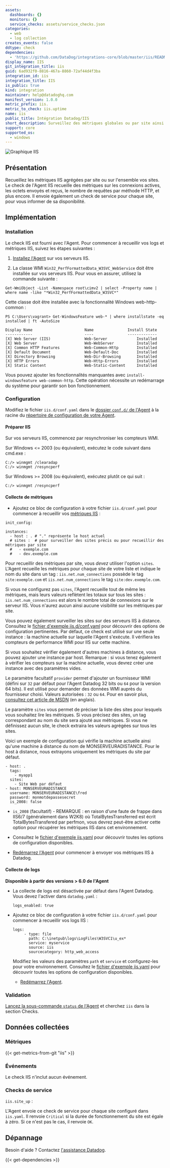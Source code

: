 ```yaml
---
assets:
  dashboards: {}
  monitors: {}
  service_checks: assets/service_checks.json
categories:
  - web
  - log collection
creates_events: false
ddtype: check
dependencies:
  - 'https://github.com/DataDog/integrations-core/blob/master/iis/README.md'
display_name: IIS
git_integration_title: iis
guid: 6ad932f0-8816-467a-8860-72af44d4f3ba
integration_id: iis
integration_title: IIS
is_public: true
kind: integration
maintainer: help@datadoghq.com
manifest_version: 1.0.0
metric_prefix: iis.
metric_to_check: iis.uptime
name: iis
public_title: Intégration Datadog/IIS
short_description: Surveillez des métriques globales ou par site ainsi que le statut de disponibilité de chaque site. status.
support: core
supported_os:
  - windows
---
```

![Graphique IIS][1]

## Présentation

Recueillez les métriques IIS agrégées par site ou sur l'ensemble vos sites. Le check de l'Agent IIS recueille des métriques sur les connexions actives, les octets envoyés et reçus, le nombre de requêtes par méthode HTTP, et plus encore. Il envoie également un check de service pour chaque site, pour vous informer de sa disponibilité.

## Implémentation
### Installation

Le check IIS est fourni avec l'Agent. Pour commencer à recueillir vos logs et métriques IIS, suivez les étapes suivantes :

1. [Installez l'Agent][2] sur vos serveurs IIS.

2. La classe WMI `Win32_PerfFormattedData_W3SVC_WebService` doit être installée sur vos serveurs IIS.
  Pour vous en assurer, utilisez la commande suivante :
  ```
  Get-WmiObject -List -Namespace root\cimv2 | select -Property name | where name -like "*Win32_PerfFormattedData_W3SVC*"
  ```

  Cette classe doit être installée avec la fonctionnalité Windows web-http-common :

  ```
  PS C:\Users\vagrant> Get-WindowsFeature web-* | where installstate -eq installed | ft -AutoSize

  Display Name                       Name               Install State
  ------------                       ----               -------------
  [X] Web Server (IIS)               Web-Server             Installed
  [X] Web Server                     Web-WebServer          Installed
  [X] Common HTTP Features           Web-Common-Http        Installed
  [X] Default Document               Web-Default-Doc        Installed
  [X] Directory Browsing             Web-Dir-Browsing       Installed
  [X] HTTP Errors                    Web-Http-Errors        Installed
  [X] Static Content                 Web-Static-Content     Installed
  ```

  Vous pouvez ajouter les fonctionnalités manquantes avec `install-windowsfeature web-common-http`. Cette opération nécessite un redémarrage du système pour garantir son bon fonctionnement.

### Configuration

Modifiez le fichier `iis.d/conf.yaml` dans le [dossier `conf.d/` de l'Agent][3] à la racine du [répertoire de configuration de votre Agent][4].

#### Préparer IIS

Sur vos serveurs IIS, commencez par resynchroniser les compteurs WMI.

Sur Windows <= 2003 (ou équivalent), exécutez le code suivant dans cmd.exe :

```
C:/> winmgmt /clearadap
C:/> winmgmt /resyncperf
```

Sur Windows >= 2008 (ou équivalent), exécutez plutôt ce qui suit :

```
C:/> winmgmt /resyncperf
```

#### Collecte de métriques

 * Ajoutez ce bloc de configuration à votre fichier `iis.d/conf.yaml` pour commencer à recueillir vos [métriques IIS](#metriques) :

```
init_config:

instances:
  - host : . # "." représente le host actuel
  # sites :  # pour surveiller des sites précis ou pour recueillir des métriques par site
  #   - exemple.com
  #   - dev.exemple.com
```

Pour recueillir des métriques par site, vous *devez* utiliser l'option `sites`. L'Agent recueille les métriques pour chaque site de votre liste et indique le nom du site dans un tag : `iis.net.num_connections` possède le tag `site:exemple.com` et `iis.net.num_connections` le tag `site:dev.exemple.com`.

Si vous ne configurez pas `sites`, l'Agent recueille tout de même les métriques, mais leurs valeurs reflètent les totaux sur tous les sites : `iis.net.num_connections` est alors le nombre total de connexions sur le serveur IIS. Vous n'aurez aucun ainsi aucune visibilité sur les métriques par site.

Vous pouvez également surveiller les sites sur des serveurs IIS à distance. Consultez le [fichier d'exemple iis.d/conf.yaml][5] pour découvrir des options de configuration pertinentes. Par défaut, ce check est utilisé sur une seule instance : la machine actuelle sur laquelle l'Agent s'exécute. Il vérifiera les compteurs de performance WMI pour IIS sur cette machine.

Si vous souhaitez vérifier également d'autres machines à distance, vous pouvez ajouter une instance par host.
Remarque : si vous tenez également à vérifier les compteurs sur la machine actuelle, vous devrez créer une instance avec des paramètres vides.

Le paramètre facultatif `provider` permet d'ajouter un fournisseur WMI (défini sur `32` par défaut pour l'Agent Datadog 32 bits ou `64` pour la version 64 bits). Il est utilisé pour demander des données WMI auprès du fournisseur choisi. Valeurs autorisées : `32` ou `64`. Pour en savoir plus, [consultez cet article de MSDN][6] (en anglais).

Le paramètre `sites` vous permet de préciser la liste des sites pour lesquels vous souhaitez lire les métriques. Si vous précisez des sites, un tag correspondant au nom du site sera ajouté aux métriques. Si vous ne définissez aucun site, le check extraira les valeurs agrégées sur tous les sites.

Voici un exemple de configuration qui vérifie la machine actuelle ainsi qu'une machine à distance du nom de MONSERVEURADISTANCE. Pour le host à distance, nous extrayons uniquement les métriques du site par défaut.

```
- host: .
  tags:
    - myapp1
  sites:
    - Site Web par défaut
- host: MONSERVEURADISTANCE
  username: MONSERVEURADISTANCE\fred
  password: monmotdepassesecret
  is_2008: false
```

* `is_2008` (facultatif) - REMARQUE : en raison d'une faute de frappe dans IIS6/7 (généralement dans W2K8) où TotalBytesTransferred est écrit TotalBytesTransfered par perfmon, vous devrez peut-être activer cette option pour récupérer les métriques IIS dans cet environnement.

* Consultez le [fichier d'exemple iis.yaml][5] pour découvrir toutes les options de configuration disponibles.

* [Redémarrez l'Agent][7] pour commencer à envoyer vos métriques IIS à Datadog.

#### Collecte de logs

**Disponible à partir des versions > 6.0 de l'Agent**

* La collecte de logs est désactivée par défaut dans l'Agent Datadog. Vous devez l'activer dans `datadog.yaml` :

  ```
  logs_enabled: true
  ```

* Ajoutez ce bloc de configuration à votre fichier `iis.d/conf.yaml` pour commencer à recueillir vos logs IIS :

  ```
  logs:
       - type: file
         path: C:\inetpub\logs\LogFiles\W3SVC1\u_ex*
         service: myservice
         source: iis
         sourcecategory: http_web_access
  ```

  Modifiez les valeurs des paramètres `path` et `service` et configurez-les pour votre environnement.
  Consultez le [fichier d'exemple iis.yaml][5] pour découvrir toutes les options de configuration disponibles.

  * [Redémarrez l'Agent][8].


### Validation

[Lancez la sous-commande `status` de l'Agent][9] et cherchez `iis` dans la section Checks.

## Données collectées
### Métriques
{{< get-metrics-from-git "iis" >}}


### Événements
Le check IIS n'inclut aucun événement.

### Checks de service

`iis.site_up` :

L'Agent envoie ce check de service pour chaque site configuré dans `iis.yaml`. Il renvoie `Critical` si la durée de fonctionnement du site est égale à zéro. Si ce n'est pas le cas, il renvoie `OK`.

## Dépannage
Besoin d'aide ? Contactez [l'assistance Datadog][11].

[1]: https://raw.githubusercontent.com/DataDog/integrations-core/master/iis/images/iisgraph.png
[2]: https://app.datadoghq.com/account/settings#agent
[3]: https://docs.datadoghq.com/fr/agent/basic_agent_usage/windows/#agent-check-directory-structure
[4]: https://docs.datadoghq.com/fr/agent/guide/agent-configuration-files/?tab=agentv6#agent-configuration-directory
[5]: https://github.com/DataDog/integrations-core/blob/master/iis/datadog_checks/iis/data/conf.yaml.example
[6]: https://msdn.microsoft.com/en-us/library/aa393067.aspx
[7]: https://docs.datadoghq.com/fr/agent/guide/agent-commands/?tab=agentv6#start-stop-and-restart-the-agent
[8]: https://docs.datadoghq.com/fr/agent/guide/agent-commands/?tab=agentv6#start-stop-and-restart-the-agent
[9]: https://docs.datadoghq.com/fr/agent/guide/agent-commands/?tab=agentv6#agent-status-and-information
[10]: https://github.com/DataDog/integrations-core/blob/master/iis/metadata.csv
[11]: https://docs.datadoghq.com/fr/help


{{< get-dependencies >}}